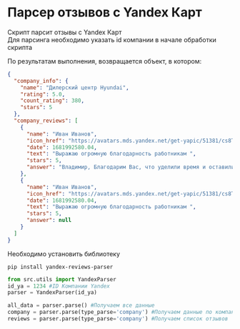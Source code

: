 # Парсер отзывов c Yandex Карт

Скрипт парсит отзывы с Yandex Карт<br>
Для парсинга необходимо указать id компании в начале обработки скрипта

По результатам выполнения, возвращается объект, в котором:
```json
{
  "company_info": {
    "name": "Дилерский центр Hyundai",
    "rating": 5.0,
    "count_rating": 380,
    "stars": 5
  },
  "company_reviews": [
    {
      "name": "Иван Иванов",
      "icon_href": "https://avatars.mds.yandex.net/get-yapic/51381/cs8Tx0sigtfayYhRQBDJkavzJU-1/islands-68",
      "date": 1681992580.04,
      "text": "Выражаю огромную благодарность работникам ",
      "stars": 5,
      "answer": "Владимир, Благодарим Вас, что уделили время и оставили приятный отзыв о нашем автосервисе! Мы для Вас приготовили подарок в следующий визит."
    },
    {
      "name": "Иван Иванов",
      "icon_href": "https://avatars.mds.yandex.net/get-yapic/51381/cs8Tx0sigtfayYhRQBDJkavzJU-1/islands-68",
      "date": 1681992580.04,
      "text": "Выражаю огромную благодарность работникам ",
      "stars": 5,
      "answer": null
    }
  ]
}
```


Необходимо установить библиотеку<br>
```shell
pip install yandex-reviews-parser
```

```python
from src.utils import YandexParser
id_ya = 1234 #ID Компании Yandex
parser = YandexParser(id_ya)

all_data = parser.parse() #Получаем все данные
company = parser.parse(type_parse='company') #Получаем данные по компании
reviews = parser.parse(type_parse='company') #Получаем список отзывов
```